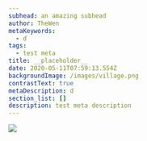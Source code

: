 ```yaml
---
subhead: an amazing subhead
author: TheWen
metaKeywords:
  - d
tags:
  - test meta
title: __placeholder__
date: 2020-05-11T07:59:13.554Z
backgroundImage: /images/village.png
contrastText: true
metaDescription: d
section_list: []
description: test meta description
---
```

![](/images/capture-d’écran-2019-11-14-à-13.04.17.png)